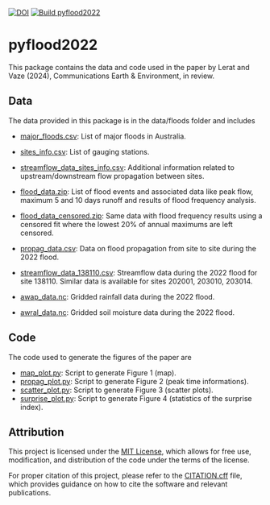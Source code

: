 [![DOI](https://zenodo.org/badge/DOI/10.5281/zenodo.14271026.svg)](https://doi.org/10.5281/zenodo.14271026) [![Build pyflood2022](https://github.com/jlerat/pyflood2022/actions/workflows/python-package-conda.yml/badge.svg?branch=master)](https://github.com/jlerat/pyflood2022/actions/workflows/python-package-conda.yml)

# pyflood2022

This package contains the data and code used in the paper 
by Lerat and Vaze (2024), Communications Earth & Environment, in review.

## Data
The data provided in this package is in the data/floods folder and includes
* [major_floods.csv](data/floods/major_floods.csv): List of major floods in
  Australia.  

* [sites_info.csv](data/sites_info.csv): List of gauging stations.

* [streamflow_data_sites_info.csv](data/streamflow_data_sites_info.csv):
  Additional information related to upstream/downstream flow propagation
  between sites.

* [flood_data.zip](data/floods/flood_data.zip): List of flood events and
  associated data like peak flow, maximum 5 and 10 days runoff and results of
  flood frequency analysis.

* [flood_data_censored.zip](data/floods/flood_data_censored.zip): Same data
  with flood frequency results using a censored fit where the lowest 20% of
  annual maximums are left censored.

* [propag_data.csv](data/floods/propag_data.csv): Data on flood propagation
  from site to site during the 2022 flood.

* [streamflow_data_138110.csv](data/floods/streamflow_data_138110.csv): Streamflow data during the 2022 flood for site 138110. Similar data is available for sites 202001, 203010, 203014.

* [awap_data.nc](data/floods/awap_data.nc): Gridded rainfall data during the
  2022 flood.

* [awral_data.nc](data/floods/awral_data.nc): Gridded soil moisture data during the
  2022 flood.

## Code
The code used to generate the figures of the paper are

* [map_plot.py](scripts/map_plot.py): Script to generate Figure 1 (map).
* [propag_plot.py](scripts/propag_plot.py): Script to generate Figure 2 (peak
  time informations).
* [scatter_plot.py](scripts/scatter_plot.py): Script to generate Figure 3 (scatter plots).
* [surprise_plot.py](scripts/surprise_plot.py): Script to generate Figure 4 (statistics of the surprise index).

## Attribution
This project is licensed under the [MIT License](LICENSE), which allows for free use, modification, and distribution of the code under the terms of the license.

For proper citation of this project, please refer to the [CITATION.cff](CITATION.cff) file, which provides guidance on how to cite the software and relevant publications.

